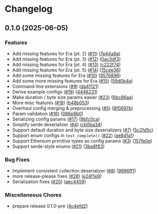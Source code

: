 # Changelog

## 0.1.0 (2025-06-05)


### Features

* Add missing features for Era (pt. 2) ([#11](https://github.com/matter-labs/smart-config/issues/11)) ([7e44a9a](https://github.com/matter-labs/smart-config/commit/7e44a9ae34373e4fe8444f29f3d94a190a263e1f))
* Add missing features for Era (pt. 3) ([#12](https://github.com/matter-labs/smart-config/issues/12)) ([0ac3df3](https://github.com/matter-labs/smart-config/commit/0ac3df36da07a6097f259cb3112499a7b2c43c01))
* Add missing features for Era (pt. 4) ([#13](https://github.com/matter-labs/smart-config/issues/13)) ([c222f74](https://github.com/matter-labs/smart-config/commit/c222f74bb01d80b22bbf68a6cde650d677610095))
* Add missing features for Era (pt. 5) ([#14](https://github.com/matter-labs/smart-config/issues/14)) ([15cee36](https://github.com/matter-labs/smart-config/commit/15cee36ecb5b8df88d5a5f6e9f383972752c7cbd))
* Add some missing features for Era ([#10](https://github.com/matter-labs/smart-config/issues/10)) ([9576896](https://github.com/matter-labs/smart-config/commit/95768961a019d1e432d0a5b9278078a68318db0b))
* Add some more missing features for Era ([#15](https://github.com/matter-labs/smart-config/issues/15)) ([59d0b4a](https://github.com/matter-labs/smart-config/commit/59d0b4ab24c4fe8385115198d0f4882a296f57cb))
* Command-line extensions ([#9](https://github.com/matter-labs/smart-config/issues/9)) ([da41121](https://github.com/matter-labs/smart-config/commit/da411215e93cb9a200745407fc28e821d11e01f1))
* Derive example configs ([#19](https://github.com/matter-labs/smart-config/issues/19)) ([4446231](https://github.com/matter-labs/smart-config/commit/444623149bc7ae69300b1b7dfd2639b33138db47))
* Make duration / byte size params easier ([#23](https://github.com/matter-labs/smart-config/issues/23)) ([6bc86aa](https://github.com/matter-labs/smart-config/commit/6bc86aa7833ce08276861951ba72b4426a37a893))
* More misc features ([#18](https://github.com/matter-labs/smart-config/issues/18)) ([b48b053](https://github.com/matter-labs/smart-config/commit/b48b053a4b653f1843609846c31331a74fced14f))
* Overhaul config merging & preprocessing ([#5](https://github.com/matter-labs/smart-config/issues/5)) ([8f0697b](https://github.com/matter-labs/smart-config/commit/8f0697b02c130cae6c103d05ed1ca69ce8781440))
* Param validation ([#16](https://github.com/matter-labs/smart-config/issues/16)) ([086e8b0](https://github.com/matter-labs/smart-config/commit/086e8b096fddb37ea1abc1a752540347c9e79e9e))
* Serializing config params ([#17](https://github.com/matter-labs/smart-config/issues/17)) ([9bfc0ca](https://github.com/matter-labs/smart-config/commit/9bfc0ca10d46a285767ad2c4e2a6b63e8bac4dac))
* Simplify serde deserializer ([#4](https://github.com/matter-labs/smart-config/issues/4)) ([cb0ba34](https://github.com/matter-labs/smart-config/commit/cb0ba34a5669783ae51cfc3a470b9ecd37dd98c3))
* Support default duration and byte size deserializers ([#7](https://github.com/matter-labs/smart-config/issues/7)) ([5c2fd5c](https://github.com/matter-labs/smart-config/commit/5c2fd5c460ab45ac90586177a3d86519eeb31c4a))
* Support enum configs in `test_complete()` ([#22](https://github.com/matter-labs/smart-config/issues/22)) ([ae8d1a1](https://github.com/matter-labs/smart-config/commit/ae8d1a179731cf131d58d28daa5ae98df2609e8a))
* Support Ethereum primitive types as config params ([#3](https://github.com/matter-labs/smart-config/issues/3)) ([157fe0e](https://github.com/matter-labs/smart-config/commit/157fe0e64babcc393b364730fe10bd9fbe1d4ea4))
* Support serde-style enums ([#21](https://github.com/matter-labs/smart-config/issues/21)) ([3ba8f83](https://github.com/matter-labs/smart-config/commit/3ba8f838a9499190b73579bf111b92a3c14753a7))


### Bug Fixes

* Implement consistent collection deserializer ([#8](https://github.com/matter-labs/smart-config/issues/8)) ([9696ff1](https://github.com/matter-labs/smart-config/commit/9696ff103772a24876a49e46aa80025f8416d266))
* more release-please fixes ([#28](https://github.com/matter-labs/smart-config/issues/28)) ([e24f1e9](https://github.com/matter-labs/smart-config/commit/e24f1e952829079ce2525146769b8af17242b94f))
* Serialization fixes ([#20](https://github.com/matter-labs/smart-config/issues/20)) ([aec4459](https://github.com/matter-labs/smart-config/commit/aec4459182ef78bdb7d3b03f04ffbd80259adeb9))


### Miscellaneous Chores

* prepare release 0.1.0-pre ([4c4efd2](https://github.com/matter-labs/smart-config/commit/4c4efd2fb4b8e1d500a610c582df6f08c9a3c3eb))
